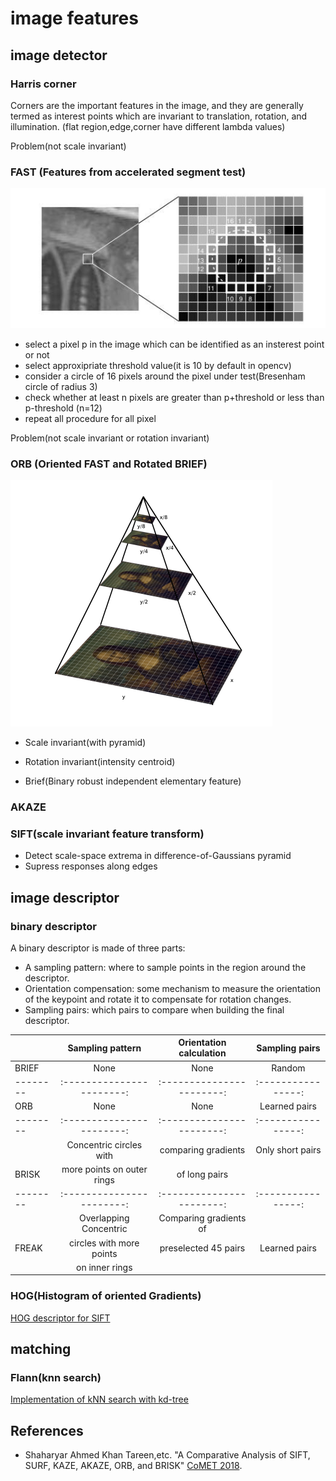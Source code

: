 # image features

## image detector

### Harris corner
Corners are the important features in the image, and they are generally termed as interest points which are invariant to translation, rotation, and illumination. (flat region,edge,corner have different lambda values)

Problem(not scale invariant)

### FAST (Features from accelerated segment test)

![pixel](fast.png)
- select a pixel p in the image which can be identified as an insterest point or not 
- select approxipriate threshold value(it is 10 by default in opencv)
- consider a circle of 16 pixels around the pixel under test(Bresenham circle of radius 3)
- check whether at least n pixels are greater than p+threshold or less than p-threshold (n=12)
- repeat all procedure for all pixel

Problem(not scale invariant or rotation invariant)

### ORB (Oriented FAST and Rotated BRIEF)
![Pyramid](orb.png)
- Scale invariant(with pyramid)
- Rotation invariant(intensity centroid)

- Brief(Binary robust independent elementary feature)

### AKAZE

### SIFT(scale invariant feature transform)

- Detect scale-space extrema in difference-of-Gaussians pyramid
- Supress responses along edges



## image descriptor

### binary descriptor
A binary descriptor is made of three parts:
- A sampling pattern: where to sample points in the region around the descriptor.
- Orientation compensation: some mechanism to measure the orientation of the keypoint and rotate it to compensate for rotation changes.
- Sampling pairs: which pairs to compare when building the final descriptor.

|        | Sampling pattern             | Orientation calculation | Sampling pairs     |  
| -------- | :-----------------------:  | :-----------------------: | :----------------: |
| BRIEF  |       None                   |           None          |       Random       |
| -------- | :-----------------------:  | :-----------------------: | :----------------: |
| ORB    |       None                   |           None          |    Learned pairs   |
| -------- | :-----------------------:  | :-----------------------: | :----------------: |
|        | Concentric circles with      | comparing gradients     |    Only short pairs|
| BRISK  | more points on outer rings   | of long pairs           |                    |
| -------- | :-----------------------:  | :-----------------------: | :----------------: |
|        | Overlapping Concentric       |Comparing gradients of   |                    |
| FREAK  | circles with more points     |preselected 45 pairs     |     Learned pairs  |
|        | on inner rings               |                         |                    |



### HOG(Histogram of oriented Gradients)

[HOG descriptor for SIFT](https://gilscvblog.com/2013/08/18/a-short-introduction-to-descriptors/)


## matching


### Flann(knn search)
[Implementation of kNN search with kd-tree](https://github.com/wanghaichuan941221/robotics/tree/master/dataStructure/tree/kd_tree)

## References
- Shaharyar Ahmed Khan Tareen,etc. "A Comparative Analysis of SIFT, SURF, KAZE,
    AKAZE, ORB, and BRISK" [CoMET 2018](https://ieeexplore.ieee.org/stamp/stamp.jsp?tp=&arnumber=8346440).
